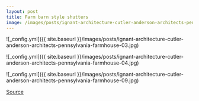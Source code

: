 ```yaml
---
layout: post
title: Farm barn style shutters
image: /images/posts/ignant-architecture-cutler-anderson-architects-pennsylvania-farmhouse-03.jpg
---
```


![_config.yml]({{ site.baseurl }}/images/posts/ignant-architecture-cutler-anderson-architects-pennsylvania-farmhouse-03.jpg)

![_config.yml]({{ site.baseurl }}/images/posts/ignant-architecture-cutler-anderson-architects-pennsylvania-farmhouse-04.jpg)

![_config.yml]({{ site.baseurl }}/images/posts/ignant-architecture-cutler-anderson-architects-pennsylvania-farmhouse-09.jpg)

[Source](https://www.ignant.com/2018/01/31/rolling-sunshades-flank-a-pennsylvania-farmhouse/)